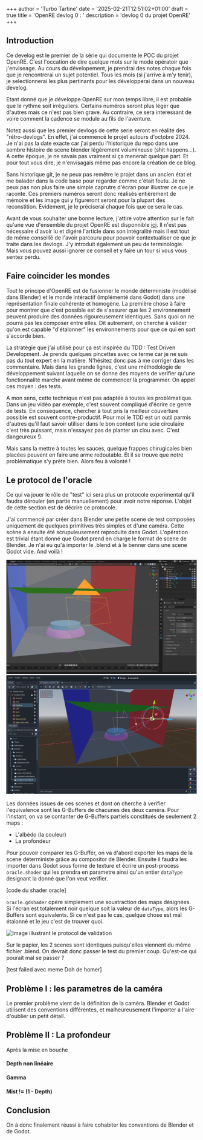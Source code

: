 +++
author = 'Turbo Tartine'
date = '2025-02-21T12:51:02+01:00'
draft = true
title = 'OpenRE devlog 0 : <TODO find name>'
description = 'devlog 0 du projet OpenRE'
+++
## Introduction
Ce develog est le premier de la série qui documente le POC du projet OpenRE. C'est l'occation de dire quelque mots sur le mode opératoir que j'enviseage. Au cours du dévelopement, je prendrai des notes chaque fois que je rencontrerai un sujet potentiel. Tous les mois (si j'arrive à m'y tenir), je selectionnerai les plus pertinants pour les développerai dans un nouveau develog. 

Etant donné que je développe OpenRE sur mon temps libre, il est probable que le rythme soit irréguliers. Certains numéros seront plus léger que d'autres mais ce n'est pas bien grave. Au contraire, ce sera interessant de voire comment la cadence se module au fils de l'aventure. 

Notez aussi que les premier devlogs de cette serie seront en réalité des "rétro-devlogs". En effet, j'ai commencé le projet autours d'octobre 2024. Je n'ai pas la date exacte car j'ai perdu l'historique du repo dans une sombre histoire de scene blender légèrement volumineuse (shit happens...). A cette époque, je ne savais pas vraiment si ça menerait quelque part. Et pour tout vous dire, je n'envisagais même pas encore la création de ce blog.

Sans historique git, je ne peux pas remêtre le projet dans un ancien état et me balader dans la code base pour regarder comme c'était foutu. Je ne peux pas non plus faire une simple caprutre d'écran pour illustrer ce que je raconte. Ces premiers numéros seront donc réalisés entièrement de mémoire et les image qui y figureront seront pour la plupart des reconstition. Evidement, je le préciserai chaque fois que ce sera le cas.

Avant de vous souhaiter une bonne lecture, j'attire votre attention sur le fait qu'une vue d'ensemble du projet OpenRE est disponnible [ici](/projects/open_re). Il n'est pas nécessaire d'avoir lu et digéré l'article dans son intégralité mais il est tout de même conseillé de l'avoir parcouru pour pouvoir contextualiser ce que je traite dans les devlogs. J'y introduit également un peu de terminologie. Mais vous pouvez aussi ignorer ce conseil et y faire un tour si vous vous sentez perdu.

## Faire coincider les mondes
Tout le principe d'OpenRE est de fusionner le monde déterministe (modélisé dans Blender) et le monde intéractif (implémenté dans Godot) dans une représentation finale cohérente et homogène. La première chose à faire pour montrer que c'est possible est de s'assurer que les 2 environnement peuvent produire des données rigoureusement identiques. Sans quoi on ne pourra pas les composer entre elles. Dit autrement, on cherche à valider qu'on est capable "d'étalonner" les environnements pour que ce qui en sort s'accorde bien.

La stratégie que j'ai utilisé pour ça est inspirée du TDD : Test Driven Development. Je prends quelques pincettes avec ce terme car je ne suis pas du tout expert en la matière. N'hésitez donc pas à me corriger dans les commentaire. Mais dans les grande lignes, c'est une méthodologie de développement suivant laquelle on se donne des moyens de verifier qu'une fonctionnalité marche avant même de commencer là programmer. On appel ces moyen : des tests. 

A mon sens, cette technique n'est pas adaptée à toutes les problématique. Dans un jeu vidéo par exemple, c'est souvent compliqué d'écrire ce genre de tests. En consequence, chercher à tout pris la meilleur couverture possible est souvent contre-productif. Pour moi le TDD est un outil parmis d'autres qu'il faut savoir utiliser dans le bon context (une scie circulaire c'est très puissant, mais n'essayez pas de planter un clou avec. C'est dangeureux !). 

Mais sans la mettre à toutes les sauces, quelque frappes chirugicales bien placées peuvent en faire une arme redoutable. Et il se trouve que notre problématique s'y prète bien. Alors feu à volonté !

## Le protocol de l'oracle
Ce qui va jouer le rôle de "test" ici sera plus un protocole experimental qu'il faudra dérouler (en partie manuellement) pour avoir notre réponse. L'objet de cette section est de décrire ce protocole.

J'ai commencé par créer dans Blender une petite scene de test composées uniquement de quelques primitives très simples et d'une caméra. Cette scène à ensuite été scrupuleusement reproduite dans Godot. L'opération est trivial étant donné que Godot prend en charge le format de scene de Blender. Je n'ai eu qu'à importer le .blend et à le benner dans une scene Godot vide. And voilà !

![Illustration représentant la SimpleScene dans Blender](images/simpleBlend.opti.webp)
![Illustration représentant la SimpleScene dans Godot](images/simpleGodot.opti.webp)

Les données issues de ces scenes et dont on cherche à verifier l'equivalence sont les G-Buffers de chacunes des deux caméra. Pour l'instant, on va se contanter de G-Buffers partiels constitués de seulement 2 maps :
- L'albédo (la couleur)
- La profondeur

Pour pouvoir comparer les G-Buffer, on va d'abord exporter les maps de la scene déterministe grâce au compositor de Blender. Ensuite il faudra les importer dans Godot sous forme de texture et écrire un post-process ```oracle.shader``` qui les prendra en parametre ainsi qu'un entier ```dataType``` designant la donné que l'on veut verifier.

[code du shader oracle]

```oracle.gdshader``` opère simplement une soustraction des maps désignées. Si l'écran est totalement noir quelque soit la valeur de ```dataType```, alors les G-Buffers sont equivalents. Si ce n'est pas le cas, quelque chose est mal étalonné et le jeu c'est de trouver quoi.

![Image illustrant le protocol de validation](images/oracle_schema.opti.webp)

Sur le papier, les 2 scenes sont identiques puisqu'elles viennent du même fichier .blend. On devrait donc passer le test du premier coup. Qu'est-ce qui pourait mal se passer ?

[test failed avec meme Doh de homer]

## Problème I : les parametres de la caméra
Le premier problème vient de la définition de la caméra. Blender et Godot utilisent des conventions différentes, et malheureusement l'importer a l'aire d'oublier un petit détail.

## Problème II : La profondeur
Après la mise en bouche

#### Depth non linéaire

#### Gamma

#### Mist != (1 - Depth)

## Conclusion
On à donc finalement réussi à faire cohabiter les conventions de Blender et de Godot. 